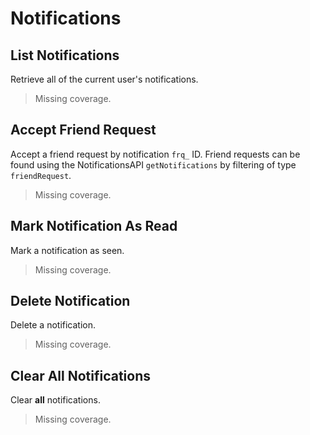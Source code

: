 # Notifications

## List Notifications
Retrieve all of the current user's notifications.
> Missing coverage.

## Accept Friend Request
Accept a friend request by notification `frq_` ID. Friend requests can be found using the NotificationsAPI `getNotifications` by filtering of type `friendRequest`.
> Missing coverage.

## Mark Notification As Read
Mark a notification as seen.
> Missing coverage.

## Delete Notification
Delete a notification.
> Missing coverage.

## Clear All Notifications
Clear **all** notifications.
> Missing coverage.

	